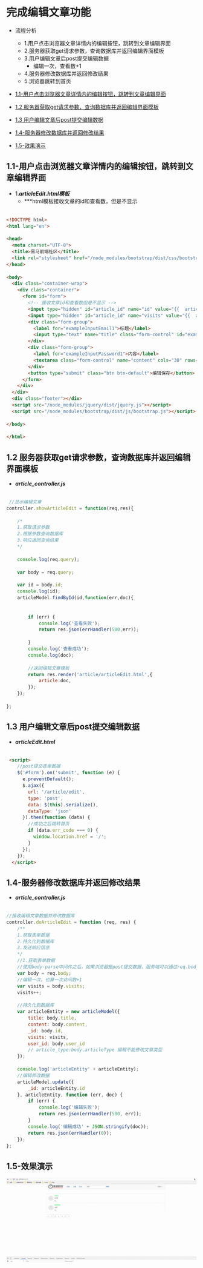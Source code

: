 # 完成编辑文章功能

* 流程分析
    * 1.用户点击浏览器文章详情内的编辑按钮，跳转到文章编辑界面
    * 2.服务器获取get请求参数，查询数据库并返回编辑界面模板
    * 3.用户编辑文章后post提交编辑数据
      * 编辑一次，查看数+1
    * 4.服务器修改数据库并返回修改结果
    * 5.浏览器跳转到首页

* [1.1-用户点击浏览器文章详情内的编辑按钮，跳转到文章编辑界面](#1.1)
* [1.2 服务器获取get请求参数，查询数据库并返回编辑界面模板](#1.2)
* [1.3 用户编辑文章后post提交编辑数据](#1.3)
* [1.4-服务器修改数据库并返回修改结果](#1.4)
* [1.5-效果演示](#1.5)

## <h2 id=1.1>1.1-用户点击浏览器文章详情内的编辑按钮，跳转到文章编辑界面</h2>

* 1.***articleEdit.html模板***
  * ***html模板接收文章的id和查看数，但是不显示

```html

<!DOCTYPE html>
<html lang="en">

<head>
  <meta charset="UTF-8">
  <title>黑马前端社区</title>
  <link rel="stylesheet" href="/node_modules/bootstrap/dist/css/bootstrap.css">
</head>

<body>
  <div class="container-wrap">
    <div class="container">
      <form id="form">
        <!-- 接收文章id和查看数但是不显示 -->
        <input type="hidden" id="article_id" name="id" value="{{  article.id }}">
        <input type="hidden" id="article_id" name="visits" value="{{  article.visits }}">
        <div class="form-group">
          <label for="exampleInputEmail1">标题</label>
          <input type="text" name="title" class="form-control" id="exampleInputEmail1" placeholder="请输入文章标题" value="{{ article.title }}">
        </div>
        <div class="form-group">
          <label for="exampleInputPassword1">内容</label>
          <textarea class="form-control" name="content" cols="30" rows="10">{{ article.content }}</textarea>
        </div>
        <button type="submit" class="btn btn-default">编辑保存</button>
      </form>
    </div>
  </div>
  <div class="footer"></div>
  <script src="/node_modules/jquery/dist/jquery.js"></script>
  <script src="/node_modules/bootstrap/dist/js/bootstrap.js"></script>

</body>

</html>

```

## <h2 id=1.2>1.2 服务器获取get请求参数，查询数据库并返回编辑界面模板</h2>

* ***article_controller.js***

```javascript

 //显示编辑文章
controller.showArticleEdit = function(req,res){

	/*
	1.获取请求参数
	2.根据参数查询数据库
	3.响应返回查询结果
	*/

	console.log(req.query);

	var body = req.query;

	var id = body.id;
	console.log(id);
	articleModel.findById(id,function(err,doc){
		

		if (err) {
			console.log('查看失败');
			return res.json(errHandler(500,err));
			
		}
		console.log('查看成功');
		console.log(doc);

		//返回编辑文章模板
		return res.render('article/articleEdit.html',{
			article:doc,
		});
	});

};

```

## <h2 id=1.3>1.3 用户编辑文章后post提交编辑数据</h2>

* ***articleEdit.html***

```html

 <script>
    //post提交表单数据
    $('#form').on('submit', function (e) {
      e.preventDefault();
      $.ajax({
        url: '/article/edit',
        type: 'post',
        data: $(this).serialize(),
        dataType: 'json'
      }).then(function (data) {
        //成功之后跳转首页
        if (data.err_code === 0) {
          window.location.href = '/';
        }
      });
    });
  </script>

```

## <h2 id=1.4>1.4-服务器修改数据库并返回修改结果</h2>

* ***article_controller.js***

```javascript

//接收编辑文章数据并修改数据库
controller.doArticleEdit = function (req, res) {
    /**
    1.获取表单数据
    2.持久化到数据库
    3.发送响应信息
    */
    //1.获取表单数据
    //使用body-parse中间件之后，如果浏览器是post提交数据，服务端可以通过req.body来接收，得到的是一个对象
    var body = req.body;
    //编辑一次，也算一次访问数+1
    var visits = body.visits;
    visits++;

    //持久化到数据库
    var articleEntity = new articleModel({
        title: body.title,
        content: body.content,
        _id: body.id,
        visits: visits,
        user_id: body.user_id
        // article_type:body.articleType 编辑不能修改文章类型
    });

    console.log('articleEntity' + articleEntity);
    //编辑修改数据
    articleModel.update({
        _id: articleEntity.id
    }, articleEntity, function (err, doc) {
        if (err) {
            console.log('编辑失败');
            return res.json(errHandler(500, err));
        }
        console.log('编辑成功' + JSON.stringify(doc));
        return res.json(errHandler(0));
    });
};

```

## <h2 id=1.5>1.5-效果演示</h2>

![](images/1001.gif)